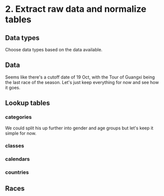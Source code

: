 # 2. Extract raw data and normalize tables 

## Data types

Choose data types based on the data available.

## Data

Seems like there's a cutoff date of 19 Oct, with the Tour of Guangxi being the last race of the season. Let's just keep everything for now and see how it goes.

## Lookup tables

### categories

We could split his up further into gender and age groups but let's keep it simple for now.

### classes

### calendars

### countries

## Races
